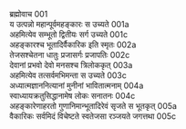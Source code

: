 ब्रह्मोवाच	001  
य उत्पन्नो महान्पूर्वमहङ्कारः स उच्यते	001a  
अहमित्येव सम्भूतो द्वितीयः सर्ग उच्यते	001c  
अहङ्कारश्च भूतादिर्वैकारिक इति स्मृतः	002a  
तेजसश्चेतना धातुः प्रजासर्गः प्रजापतिः	002c  
देवानां प्रभवो देवो मनसश्च त्रिलोककृत्	003a  
अहमित्येव तत्सर्वमभिमन्ता स उच्यते	003c  
अध्यात्मज्ञाननित्यानां मुनीनां भावितात्मनाम्	004a  
स्वाध्यायक्रतुसिद्धानामेष लोकः सनातनः	004c  
अहङ्कारेणाहरतो गुणानिमान्भूतादिरेवं सृजते स भूतकृत्	005a  
वैकारिकः सर्वमिदं विचेष्टते स्वतेजसा रञ्जयते जगत्तथा	005c  
